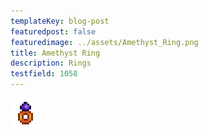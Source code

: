 ```yaml
---
templateKey: blog-post
featuredpost: false
featuredimage: ../assets/Amethyst_Ring.png
title: Amethyst Ring
description: Rings
testfield: 1058
---
```

![Amethyst Ring](../assets/Amethyst_Ring.png)